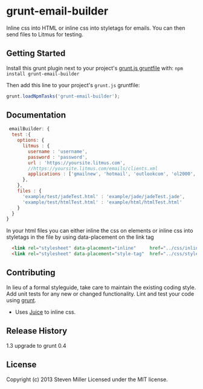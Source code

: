 # grunt-email-builder

Inline css into HTML or inline css into styletags for emails. You can then send files to Litmus for testing.


## Getting Started
Install this grunt plugin next to your project's [grunt.js gruntfile][getting_started] with: `npm install grunt-email-builder`

Then add this line to your project's `grunt.js` gruntfile:

```javascript
grunt.loadNpmTasks('grunt-email-builder');
```

[grunt]: http://gruntjs.com/
[getting_started]: https://github.com/gruntjs/grunt/blob/master/docs/getting_started.md

## Documentation

```javascript
 emailBuilder: {
  test :{
    options: {
      litmus : {
        username : 'username',
        password : 'password',
        url : 'https://yoursite.litmus.com',
        //https://yoursite.litmus.com/emails/clients.xml
        applications : ['gmailnew', 'hotmail', 'outlookcom', 'ol2000', 'ol2002', 'ol2003', 'ol2007', 'ol2010','ol2011', 'ol2013', 'appmail6','iphone3', 'iphone4', 'ipad3']
      },
    },
    files : {
      'example/test/jadeTest.html' : 'example/jade/jadeTest.jade',
      'example/test/htmlTest.html' : 'example/html/htmlTest.html'
    }
  }
}
```

In your html files you can either inline the css on elements or inline css into styletags in the file by using data-placement on the link tag
```html
  <link rel="stylesheet" data-placement="inline"     href="../css/inline.css" type="text/css" />
  <link rel="stylesheet" data-placement="style-tag"  href="../css/style.css"  type="text/css" />
```

## Contributing
In lieu of a formal styleguide, take care to maintain the existing coding style. Add unit tests for any new or changed functionality. Lint and test your code using [grunt][grunt].

- Uses [Juice](https://github.com/LearnBoost/juice) to inline css.

## Release History
1.3 upgrade to grunt 0.4

## License
Copyright (c) 2013 Steven Miller
Licensed under the MIT license.
